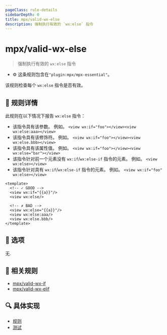 ```yaml
---
pageClass: rule-details
sidebarDepth: 0
title: mpx/valid-wx-else
description: 强制执行有效的 `wx:else` 指令
---
```

# mpx/valid-wx-else
> 强制执行有效的 `wx:else` 指令

- :gear: 这条规则包含在`"plugin:mpx/mpx-essential"`。

该规则检查每个 `wx:else` 指令是否有效。

## :book: 规则详情

此规则在以下情况下报告 `wx:else` 指令：

- 该指令具有该参数。 例如。 `<view wx:if="foo"></view><view wx:else:aaa></view>`
- 该指令具有该修饰符。 例如。 `<view wx:if="foo"></view><view wx:else.bbb></view>`
- 该指令具有该属性值。 例如。 `<view wx:if="foo"></view><view wx:else="bar"></view>`
- 该指令针对前一个元素没有 `wx:if`/`wx:else-if` 指令的元素。 例如。 `<view wx:else></view>`
- 该指令针对具有 `wx:if`/`wx:else-if` 指令的元素。 例如。 `<view wx:if="foo" wx:else></view>`

<eslint-code-block :rules="{'mpx/valid-wx-else': ['error']}">

```vue
<template>
  <!-- ✓ GOOD -->
  <view wx:if="{{a}}"/>
  <view wx:else/>

  <!-- ✗ BAD -->
  <view wx:else="{{a}}"/>
  <view wx:else:aaa/>
  <view wx:else.bbb/>
</template>
```

</eslint-code-block>

## :wrench: 选项

无.

## :couple: 相关规则

- [mpx/valid-wx-if]
- [mpx/valid-wx-elif]

[mpx/valid-wx-if]: ./valid-wx-if.md
[mpx/valid-wx-elif]: ./valid-wx-elif.md

## :mag: 具体实现

- [规则](https://github.com/mpx-ecology/eslint-plugin-mpx/blob/master/lib/rules/valid-wx-else.js)
- [测试](https://github.com/mpx-ecology/eslint-plugin-mpx/blob/master/tests/lib/rules/valid-wx-else.js)
